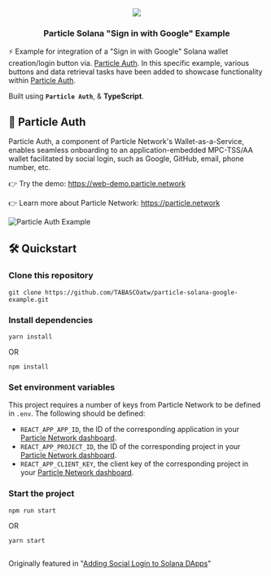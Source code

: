 <div align="center">
  <a href="https://particle.network/">
    <img src="https://i.imgur.com/xmdzXU4.png" />
  </a>
  <h3>
    Particle Solana "Sign in with Google" Example
  </h3>
</div>

⚡️ Example for integration of a "Sign in with Google" Solana wallet creation/login button via. [Particle Auth](https://docs.particle.network/developers/auth-service). In this specific example, various buttons and data retrieval tasks have been added to showcase functionality within [Particle Auth](https://docs.particle.network/developers/auth-service).

Built using **`Particle Auth`**, & **TypeScript**.

## 🔑 Particle Auth
Particle Auth, a component of Particle Network's Wallet-as-a-Service, enables seamless onboarding to an application-embedded MPC-TSS/AA wallet facilitated by social login, such as Google, GitHub, email, phone number, etc.

👉 Try the demo: https://web-demo.particle.network

👉 Learn more about Particle Network: https://particle.network

![Particle Auth Example](https://i.imgur.com/qgP12ut.png)

## 🛠️ Quickstart

### Clone this repository
```
git clone https://github.com/TABASCOatw/particle-solana-google-example.git
```

### Install dependencies
```
yarn install
```
OR
```
npm install
```

### Set environment variables
This project requires a number of keys from Particle Network to be defined in `.env`. The following should be defined:
- `REACT_APP_APP_ID`, the ID of the corresponding application in your [Particle Network dashboard](https://dashboard.particle.network/#/applications).
- `REACT_APP_PROJECT_ID`, the ID of the corresponding project in your [Particle Network dashboard](https://dashboard.particle.network/#/applications).
-  `REACT_APP_CLIENT_KEY`, the client key of the corresponding project in your [Particle Network dashboard](https://dashboard.particle.network/#/applications).

### Start the project
```
npm run start
```
OR
```
yarn start
```

##
Originally featured in "[Adding Social Login to Solana DApps](https://twitter.com/TABASCOweb3/status/1709900102494777414)"